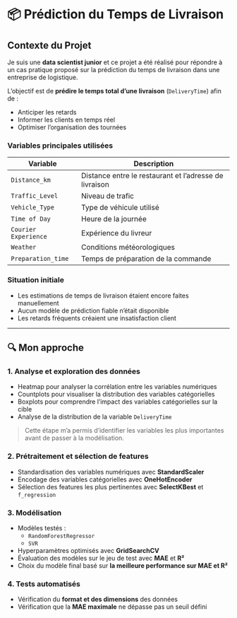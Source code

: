 # 📦 Prédiction du Temps de Livraison

## Contexte du Projet   
Je suis une **data scientist junior** et ce projet a été réalisé pour répondre à un cas pratique proposé sur la prédiction du temps de livraison dans une entreprise de logistique.
 

L’objectif est de **prédire le temps total d’une livraison** (`DeliveryTime`) afin de :  
- Anticiper les retards  
- Informer les clients en temps réel  
- Optimiser l’organisation des tournées  

### Variables principales utilisées
| Variable | Description |
|----------|-------------|
| `Distance_km` | Distance entre le restaurant et l’adresse de livraison |
| `Traffic_Level` | Niveau de trafic |
| `Vehicle_Type` | Type de véhicule utilisé |
| `Time of Day` | Heure de la journée |
| `Courier Experience` | Expérience du livreur |
| `Weather` | Conditions météorologiques |
| `Preparation_time` | Temps de préparation de la commande |

### Situation initiale
- Les estimations de temps de livraison étaient encore faites manuellement  
- Aucun modèle de prédiction fiable n’était disponible  
- Les retards fréquents créaient une insatisfaction client  

---

## 🔍 Mon approche

### 1. Analyse et exploration des données
- Heatmap pour analyser la corrélation entre les variables numériques  
- Countplots pour visualiser la distribution des variables catégorielles  
- Boxplots pour comprendre l’impact des variables catégorielles sur la cible  
- Analyse de la distribution de la variable `DeliveryTime`  

> Cette étape m’a permis d’identifier les variables les plus importantes avant de passer à la modélisation.

### 2. Prétraitement et sélection de features
- Standardisation des variables numériques avec **StandardScaler**  
- Encodage des variables catégorielles avec **OneHotEncoder**  
- Sélection des features les plus pertinentes avec **SelectKBest** et `f_regression`

### 3. Modélisation
- Modèles testés :  
  - `RandomForestRegressor`  
  - `SVR`  
- Hyperparamètres optimisés avec **GridSearchCV**
- Évaluation des modèles sur le jeu de test avec **MAE** et **R²**  
- Choix du modèle final basé sur **la meilleure performance sur MAE et R²**

### 4. Tests automatisés
- Vérification du **format et des dimensions** des données  
- Vérification que la **MAE maximale** ne dépasse pas un seuil défini  


